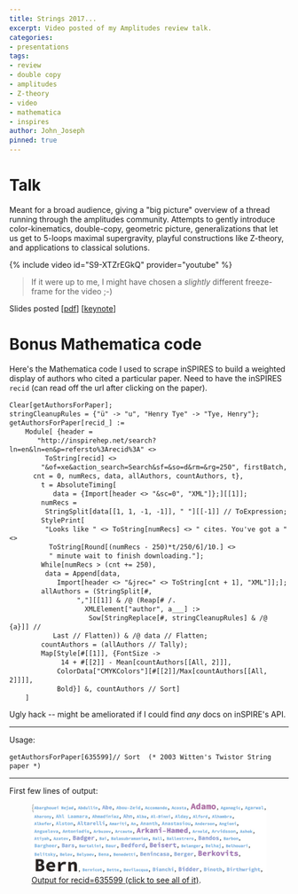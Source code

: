 ```yaml
---
title: Strings 2017...
excerpt: Video posted of my Amplitudes review talk.
categories:
- presentations
tags:
- review
- double copy
- amplitudes
- Z-theory
- video
- mathematica
- inspires
author: John_Joseph
pinned: true
---
```


# Talk
Meant for a broad audience, giving a "big picture" overview of a thread running through the amplitudes community. Attempts to gently introduce  color-kinematics, double-copy, geometric picture, generalizations that let us get to 5-loops maximal supergravity, playful constructions like Z-theory, and applications to classical solutions.  


{% include video id="S9-XTZrEGkQ" provider="youtube" %}

> If it were up to me, I might have chosen a *slightly* different freeze-frame for the video ;-)


Slides posted [[pdf](https://www.dropbox.com/s/etymt8qon9zvisw/carrasco_strings2017.pdf?dl=0)]
[[keynote](https://www.dropbox.com/s/49pbo3hsup87r4q/strings2017.key?dl=0)]


# Bonus Mathematica code

Here's the Mathematica code I used to scrape inSPIRES to build a weighted display of authors who cited a particular paper.  Need to have the inSPIRES <code>recid</code> (can read off the url after clicking on the paper).


```
Clear[getAuthorsForPaper];
stringCleanupRules = {"ü" -> "u", "Henry Tye" -> "Tye, Henry"};
getAuthorsForPaper[recid_] :=
    Module[ {header =
       "http://inspirehep.net/search?ln=en&ln=en&p=refersto%3Arecid%3A" <>
         ToString[recid] <>
        "&of=xe&action_search=Search&sf=&so=d&rm=&rg=250", firstBatch,
      cnt = 0, numRecs, data, allAuthors, countAuthors, t},
        t = AbsoluteTiming[
           data = {Import[header <> "&sc=0", "XML"]};][[1]];
        numRecs =
         StringSplit[data[[1, 1, -1, -1]], " "][[-1]] // ToExpression;
        StylePrint[
         "Looks like " <> ToString[numRecs] <> " cites. You've got a " <>
          ToString[Round[(numRecs - 250)*t/250/6]/10.] <>
          " minute wait to finish downloading."];
        While[numRecs > (cnt += 250),
         data = Append[data,
            Import[header <> "&jrec=" <> ToString[cnt + 1], "XML"]];];
        allAuthors = (StringSplit[#,
                 ","][[1]] & /@ (Reap[# /.
                   XMLElement["author", a___] :>
                    Sow[StringReplace[#, stringCleanupRules] & /@ {a}]] //
           Last // Flatten)) & /@ data // Flatten;
        countAuthors = (allAuthors // Tally);
        Map[Style[#[[1]], {FontSize ->
             14 + #[[2]] - Mean[countAuthors[[All, 2]]],
            ColorData["CMYKColors"][#[[2]]/Max[countAuthors[[All, 2]]]],
            Bold}] &, countAuthors // Sort]
    ]
```

Ugly hack -- might be ameliorated if I could find *any* docs on inSPIRE's API.

--------

Usage:
```
getAuthorsForPaper[635599]// Sort  (* 2003 Witten's Twistor String paper *)
```

--------

First few lines of output:
<figure>
	<a href="/images/wittensTSCites.jpg"><img src="/images/croppedWittenTSAuthors.jpg"></a>
	<figcaption><a href="/images/wittensTSCites.jpg" title="Output for recid=635599">Output for recid=635599 (click to see all of it)</a>.</figcaption>
</figure>

